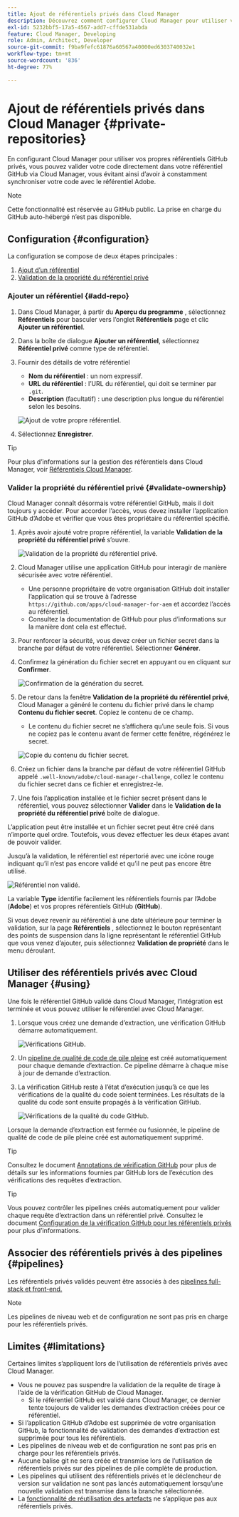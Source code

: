 ```yaml
---
title: Ajout de référentiels privés dans Cloud Manager
description: Découvrez comment configurer Cloud Manager pour utiliser vos propres référentiels GitHub privés.
exl-id: 5232bbf5-17a5-4567-add7-cffde531abda
feature: Cloud Manager, Developing
role: Admin, Architect, Developer
source-git-commit: f9ba9fefc61876a60567a40000ed6303740032e1
workflow-type: tm+mt
source-wordcount: '836'
ht-degree: 77%

---
```


# Ajout de référentiels privés dans Cloud Manager {#private-repositories}

En configurant Cloud Manager pour utiliser vos propres référentiels GitHub privés, vous pouvez valider votre code directement dans votre référentiel GitHub via Cloud Manager, vous évitant ainsi d’avoir à constamment synchroniser votre code avec le référentiel Adobe.

>[!NOTE]
>
>Cette fonctionnalité est réservée au GitHub public. La prise en charge du GitHub auto-hébergé n’est pas disponible.

## Configuration {#configuration}

La configuration se compose de deux étapes principales :

1. [Ajout d’un référentiel](#add-repo)
1. [Validation de la propriété du référentiel privé](#validate-ownership)

### Ajouter un référentiel {#add-repo}

1. Dans Cloud Manager, à partir du **Aperçu du programme** , sélectionnez **Référentiels** pour basculer vers l’onglet **Référentiels** page et clic **Ajouter un référentiel**.

1. Dans la boîte de dialogue **Ajouter un référentiel**, sélectionnez **Référentiel privé** comme type de référentiel.

1. Fournir des détails de votre référentiel

   * **Nom du référentiel** : un nom expressif.
   * **URL du référentiel** : l’URL du référentiel, qui doit se terminer par `.git`.
   * **Description** (facultatif) : une description plus longue du référentiel selon les besoins.

   ![Ajout de votre propre référentiel.](/help/implementing/cloud-manager/assets/repos/add-own-github.png)

1. Sélectionnez **Enregistrer**.

>[!TIP]
>
>Pour plus d’informations sur la gestion des référentiels dans Cloud Manager, voir [Référentiels Cloud Manager](/help/implementing/cloud-manager/managing-code/managing-repositories.md).

### Valider la propriété du référentiel privé {#validate-ownership}

Cloud Manager connaît désormais votre référentiel GitHub, mais il doit toujours y accéder. Pour accorder l’accès, vous devez installer l’application GitHub d’Adobe et vérifier que vous êtes propriétaire du référentiel spécifié.

1. Après avoir ajouté votre propre référentiel, la variable **Validation de la propriété du référentiel privé** s’ouvre.

   ![Validation de la propriété du référentiel privé.](/help/implementing/cloud-manager/assets/repos/private-repo-validate.png)

1. Cloud Manager utilise une application GitHub pour interagir de manière sécurisée avec votre référentiel.
   * Une personne propriétaire de votre organisation GitHub doit installer l’application qui se trouve à l’adresse `https://github.com/apps/cloud-manager-for-aem` et accordez l’accès au référentiel.
   * Consultez la documentation de GitHub pour plus d’informations sur la manière dont cela est effectué.

1. Pour renforcer la sécurité, vous devez créer un fichier secret dans la branche par défaut de votre référentiel. Sélectionner **Générer**.

1. Confirmez la génération du fichier secret en appuyant ou en cliquant sur **Confirmer**.

   ![Confirmation de la génération du secret.](/help/implementing/cloud-manager/assets/repos/confirm-generation.png)

1. De retour dans la fenêtre **Validation de la propriété du référentiel privé**, Cloud Manager a généré le contenu du fichier privé dans le champ **Contenu du fichier secret**. Copiez le contenu de ce champ.

   * Le contenu du fichier secret ne s’affichera qu’une seule fois. Si vous ne copiez pas le contenu avant de fermer cette fenêtre, régénérez le secret.

   ![Copie du contenu du fichier secret.](/help/implementing/cloud-manager/assets/repos/new-secret.png)

1. Créez un fichier dans la branche par défaut de votre référentiel GitHub appelé `.well-known/adobe/cloud-manager-challenge`, collez le contenu du fichier secret dans ce fichier et enregistrez-le.

1. Une fois l’application installée et le fichier secret présent dans le référentiel, vous pouvez sélectionner **Valider** dans le **Validation de la propriété du référentiel privé** boîte de dialogue.

L’application peut être installée et un fichier secret peut être créé dans n’importe quel ordre. Toutefois, vous devez effectuer les deux étapes avant de pouvoir valider.

Jusqu’à la validation, le référentiel est répertorié avec une icône rouge indiquant qu’il n’est pas encore validé et qu’il ne peut pas encore être utilisé.

![Référentiel non validé.](/help/implementing/cloud-manager/assets/repos/unvalidated-repo.png)

La variable **Type** identifie facilement les référentiels fournis par l’Adobe (**Adobe**) et vos propres référentiels GitHub (**GitHub**).

Si vous devez revenir au référentiel à une date ultérieure pour terminer la validation, sur la page **Référentiels** , sélectionnez le bouton représentant des points de suspension dans la ligne représentant le référentiel GitHub que vous venez d’ajouter, puis sélectionnez **Validation de propriété** dans le menu déroulant.

## Utiliser des référentiels privés avec Cloud Manager {#using}

Une fois le référentiel GitHub validé dans Cloud Manager, l’intégration est terminée et vous pouvez utiliser le référentiel avec Cloud Manager.

1. Lorsque vous créez une demande d’extraction, une vérification GitHub démarre automatiquement.

   ![Vérifications GitHub.](/help/implementing/cloud-manager/assets/repos/github-checks.png)

1. Un [pipeline de qualité de code de pile pleine](/help/implementing/cloud-manager/configuring-pipelines/introduction-ci-cd-pipelines.md) est créé automatiquement pour chaque demande d’extraction. Ce pipeline démarre à chaque mise à jour de demande d’extraction.

1. La vérification GitHub reste à l’état d’exécution jusqu’à ce que les vérifications de la qualité du code soient terminées. Les résultats de la qualité du code sont ensuite propagés à la vérification GitHub.

   ![Vérifications de la qualité du code GitHub.](/help/implementing/cloud-manager/assets/repos/github-code-quality.png)

Lorsque la demande d’extraction est fermée ou fusionnée, le pipeline de qualité de code de pile pleine créé est automatiquement supprimé.

>[!TIP]
>
>Consultez le document [Annotations de vérification GitHub](github-annotations.md) pour plus de détails sur les informations fournies par GitHub lors de l’exécution des vérifications des requêtes d’extraction.

>[!TIP]
>
>Vous pouvez contrôler les pipelines créés automatiquement pour valider chaque requête d’extraction dans un référentiel privé. Consultez le document [Configuration de la vérification GitHub pour les référentiels privés](github-check-config.md) pour plus d’informations.

## Associer des référentiels privés à des pipelines {#pipelines}

Les référentiels privés validés peuvent être associés à des [pipelines full-stack et front-end.](/help/implementing/cloud-manager/configuring-pipelines/introduction-ci-cd-pipelines.md)

>[!NOTE]
>
>Les pipelines de niveau web et de configuration ne sont pas pris en charge pour les référentiels privés.

## Limites {#limitations}

Certaines limites s’appliquent lors de l’utilisation de référentiels privés avec Cloud Manager.

* Vous ne pouvez pas suspendre la validation de la requête de tirage à l’aide de la vérification GitHub de Cloud Manager.
   * Si le référentiel GitHub est validé dans Cloud Manager, ce dernier tente toujours de valider les demandes d’extraction créées pour ce référentiel.
* Si l’application GitHub d’Adobe est supprimée de votre organisation GitHub, la fonctionnalité de validation des demandes d’extraction est supprimée pour tous les référentiels.
* Les pipelines de niveau web et de configuration ne sont pas pris en charge pour les référentiels privés.
* Aucune balise git ne sera créée et transmise lors de l’utilisation de référentiels privés sur des pipelines de pile complète de production.
* Les pipelines qui utilisent des référentiels privés et le déclencheur de version sur validation ne sont pas lancés automatiquement lorsqu’une nouvelle validation est transmise dans la branche sélectionnée.
* La [fonctionnalité de réutilisation des artefacts](/help/implementing/cloud-manager/getting-access-to-aem-in-cloud/setting-up-project.md#build-artifact-reuse) ne s’applique pas aux référentiels privés.
